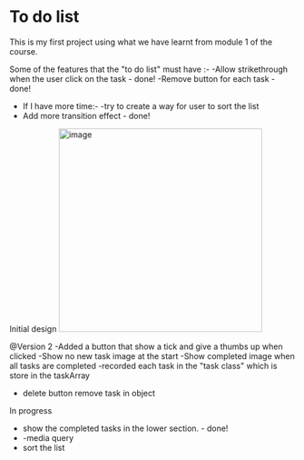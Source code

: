 # To do list
 This is my first project using what we have learnt from module 1 of the course.

Some of the features that the "to do list" must have :-
-Allow strikethrough when the user click on the task - done!
-Remove button for each task - done!
- If I have more time:- 
-try to create a way for user to sort the list 
- Add more transition effect - done!

Initial design
<img width="358" alt="image" src="https://user-images.githubusercontent.com/90206226/155981761-47e59969-5c4d-4d9c-9dc8-311212afdca0.png">

@Version 2
-Added a button that show a tick and give a thumbs up when clicked
-Show no new task image at the start
-Show completed image when all tasks are completed
-recorded each task in the "task class" which is store in the taskArray
- delete button remove task in object 

In progress 
- show the completed tasks in the lower section. - done!
- -media query 
- sort the list
